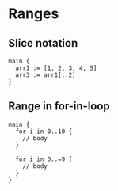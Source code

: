 # Ranges

## Slice notation
```the
main {
  arr1 := [1, 2, 3, 4, 5]
  arr3 := arr1[..2]
}
```

## Range in for-in-loop
```the
main {
  for i in 0..10 {
    // body
  }

  for i in 0..=9 {
    // body
  }
}
```
